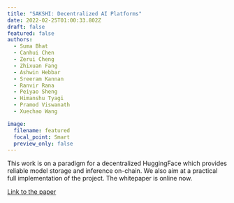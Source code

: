 ```yaml
---
title: "SAKSHI: Decentralized AI Platforms"
date: 2022-02-25T01:00:33.802Z
draft: false
featured: false
authors:
  - Suma Bhat 
  - Canhui Chen
  - Zerui Cheng
  - Zhixuan Fang
  - Ashwin Hebbar
  - Sreeram Kannan
  - Ranvir Rana
  - Peiyao Sheng
  - Himanshu Tyagi
  - Pramod Viswanath
  - Xuechao Wang

image:
  filename: featured
  focal_point: Smart
  preview_only: false
---
```

This work is on a paradigm for a decentralized HuggingFace which provides reliable model storage and inference on-chain. We also aim at a practical full implementation of the project. The whitepaper is online now.

 [Link to the paper](https://arxiv.org/abs/2307.16562) 

